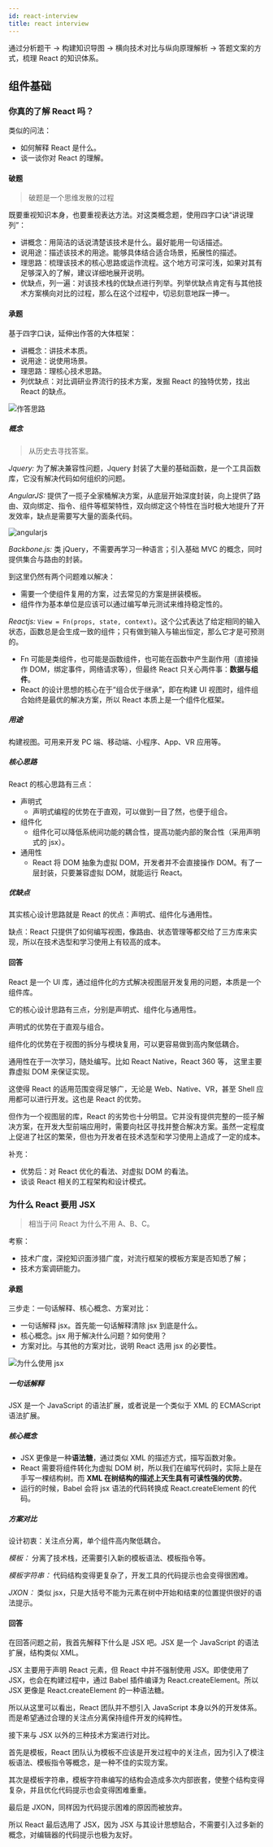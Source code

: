 ```yaml
---
id: react-interview
title: react interview
---
```


通过分析题干 → 构建知识导图 → 横向技术对比与纵向原理解析 → 答题文案的方式，梳理 React 的知识体系。

## 组件基础

### 你真的了解 React 吗？

类似的问法：

- 如何解释 React 是什么。
- 谈一谈你对 React 的理解。

#### 破题

> 破题是一个思维发散的过程

既要重视知识本身，也要重视表达方法。对这类概念题，使用四字口诀“讲说理列”：

- 讲概念：用简洁的话说清楚该技术是什么。最好能用一句话描述。
- 说用途：描述该技术的用途。能够具体结合适合场景，拓展性的描述。
- 理思路：梳理该技术的核心思路或运作流程。这个地方可深可浅，如果对其有足够深入的了解，建议详细地展开说明。
- 优缺点，列一遍：对该技术栈的优缺点进行列举。列举优缺点肯定有与其他技术方案横向对比的过程，那么在这个过程中，切忌刻意地踩一捧一。

#### 承题

基于四字口诀，延伸出作答的大体框架：

- 讲概念：讲技术本质。
- 说用途：说使用场景。
- 理思路：理核心技术思路。
- 列优缺点：对比调研业界流行的技术方案，发掘 React 的独特优势，找出 React 的缺点。

![作答思路](https://ypyun.ywhoo.cn/assets/20210524161616.png)

##### 概念

> 从历史去寻找答案。

_Jquery:_ 为了解决兼容性问题，Jquery 封装了大量的基础函数，是一个工具函数库，它没有解决代码如何组织的问题。

_AngularJS:_ 提供了一揽子全家桶解决方案，从底层开始深度封装，向上提供了路由、双向绑定、指令、组件等框架特性，双向绑定这个特性在当时极大地提升了开发效率，缺点是需要写大量的面条代码。

![angularjs](https://ypyun.ywhoo.cn/assets/20210524162454.png)

_Backbone.js:_ 类 jQuery，不需要再学习一种语言；引入基础 MVC 的概念，同时提供集合与路由的封装。

到这里仍然有两个问题难以解决：

- 需要一个使组件复用的方案，过去常见的方案是拼装模板。
- 组件作为基本单位是应该可以通过编写单元测试来维持稳定性的。

_Reactjs:_ `View = Fn(props, state, context)`。这个公式表达了给定相同的输入状态，函数总是会生成一致的组件；只有做到输入与输出恒定，那么它才是可预测的。

- Fn 可能是类组件，也可能是函数组件，也可能在函数中产生副作用（直接操作 DOM，绑定事件，网络请求等），但最终 React 只关心两件事：**数据与组件**。
- React 的设计思想的核心在于“组合优于继承”，即在构建 UI 视图时，组件组合始终是最优的解决方案，所以 React 本质上是一个组件化框架。

##### 用途

构建视图。可用来开发 PC 端、移动端、小程序、App、VR 应用等。

##### 核心思路

React 的核心思路有三点：

- 声明式
  - 声明式编程的优势在于直观，可以做到一目了然，也便于组合。
- 组件化
  - 组件化可以降低系统间功能的耦合性，提高功能内部的聚合性（采用声明式的 jsx）。
- 通用性
  - React 将 DOM 抽象为虚拟 DOM，开发者并不会直接操作 DOM。有了一层封装，只要兼容虚拟 DOM，就能运行 React。

##### 优缺点

其实核心设计思路就是 React 的优点：声明式、组件化与通用性。

缺点：React 只提供了如何编写视图，像路由、状态管理等都交给了三方库来实现，所以在技术选型和学习使用上有较高的成本。

#### 回答

React 是一个 UI 库，通过组件化的方式解决视图层开发复用的问题，本质是一个组件库。

它的核心设计思路有三点，分别是声明式、组件化与通用性。

声明式的优势在于直观与组合。

组件化的优势在于视图的拆分与模块复用，可以更容易做到高内聚低耦合。

通用性在于一次学习，随处编写。比如 React Native，React 360 等， 这里主要靠虚拟 DOM 来保证实现。

这使得 React 的适用范围变得足够广，无论是 Web、Native、VR，甚至 Shell 应用都可以进行开发。这也是 React 的优势。

但作为一个视图层的库，React 的劣势也十分明显。它并没有提供完整的一揽子解决方案，在开发大型前端应用时，需要向社区寻找并整合解决方案。虽然一定程度上促进了社区的繁荣，但也为开发者在技术选型和学习使用上造成了一定的成本。

补充：

- 优势后：对 React 优化的看法、对虚拟 DOM 的看法。
- 谈谈 React 相关的工程架构和设计模式。

### 为什么 React 要用 JSX

> 相当于问 React 为什么不用 A、B、C。

考察：

- 技术广度，深挖知识面涉猎广度，对流行框架的模板方案是否知悉了解；
- 技术方案调研能力。

#### 承题

三步走：一句话解释、核心概念、方案对比：

- 一句话解释 jsx。首先能一句话解释清除 jsx 到底是什么。
- 核心概念。jsx 用于解决什么问题？如何使用？
- 方案对比。与其他的方案对比，说明 React 选用 jsx 的必要性。

![为什么使用 jsx](https://ypyun.ywhoo.cn/assets/20210525092433.png)

##### 一句话解释

JSX 是一个 JavaScript 的语法扩展，或者说是一个类似于 XML 的 ECMAScript 语法扩展。

##### 核心概念

- JSX 更像是一种**语法糖**，通过类似 XML 的描述方式，描写函数对象。
- React 需要将组件转化为虚拟 DOM 树，所以我们在编写代码时，实际上是在手写一棵结构树。而 **XML 在树结构的描述上天生具有可读性强的优势**。
- 运行的时候，Babel 会将 jsx 语法的代码转换成 React.createElement 的代码。

##### 方案对比

设计初衷：关注点分离，单个组件高内聚低耦合。

_模板：_ 分离了技术栈，还需要引入新的模板语法、模板指令等。

_模板字符串：_ 代码结构变得更复杂了，开发工具的代码提示也会变得很困难。

_JXON：_ 类似 jsx，只是大括号不能为元素在树中开始和结束的位置提供很好的语法提示。

#### 回答

在回答问题之前，我首先解释下什么是 JSX 吧。JSX 是一个 JavaScript 的语法扩展，结构类似 XML。

JSX 主要用于声明 React 元素，但 React 中并不强制使用 JSX。即使使用了 JSX，也会在构建过程中，通过 Babel 插件编译为 React.createElement。所以 JSX 更像是 React.createElement 的一种语法糖。

所以从这里可以看出，React 团队并不想引入 JavaScript 本身以外的开发体系。而是希望通过合理的关注点分离保持组件开发的纯粹性。

接下来与 JSX 以外的三种技术方案进行对比。

首先是模板，React 团队认为模板不应该是开发过程中的关注点，因为引入了模注板语法、模板指令等概念，是一种不佳的实现方案。

其次是模板字符串，模板字符串编写的结构会造成多次内部嵌套，使整个结构变得复杂，并且优化代码提示也会变得困难重重。

最后是 JXON，同样因为代码提示困难的原因而被放弃。

所以 React 最后选用了 JSX，因为 JSX 与其设计思想贴合，不需要引入过多新的概念，对编辑器的代码提示也极为友好。
